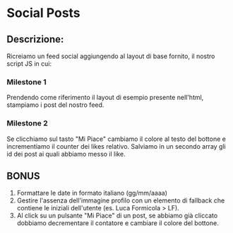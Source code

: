 # Social Posts
## Descrizione:
Ricreiamo un feed social aggiungendo al layout di base fornito, il nostro script JS in cui:
### Milestone 1
Prendendo come riferimento il layout di esempio presente nell'html, stampiamo i post del nostro feed.
### Milestone 2
Se clicchiamo sul tasto "Mi Piace" cambiamo il colore al testo del bottone e incrementiamo il counter dei likes relativo.
Salviamo in un secondo array gli id dei post ai quali abbiamo messo il like.
## BONUS
1. Formattare le date in formato italiano (gg/mm/aaaa)
2. Gestire l'assenza dell'immagine profilo con un elemento di fallback che contiene le iniziali dell'utente (es. Luca Formicola > LF).
3. Al click su un pulsante "Mi Piace" di un post, se abbiamo già cliccato dobbiamo decrementare il contatore e cambiare il colore del bottone.